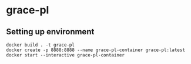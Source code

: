 # grace-pl

## Setting up environment
`docker build . -t grace-pl`\
`docker create -p 8888:8888 --name grace-pl-container grace-pl:latest`\
`docker start --interactive grace-pl-container`

